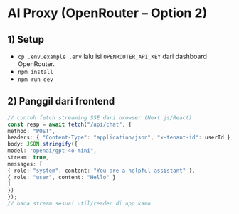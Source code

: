 # AI Proxy (OpenRouter – Option 2)


## 1) Setup
- `cp .env.example .env` lalu isi `OPENROUTER_API_KEY` dari dashboard OpenRouter.
- `npm install`
- `npm run dev`


## 2) Panggil dari frontend
```ts
// contoh fetch streaming SSE dari browser (Next.js/React)
const resp = await fetch("/api/chat", {
method: "POST",
headers: { "Content-Type": "application/json", "x-tenant-id": userId },
body: JSON.stringify({
model: "openai/gpt-4o-mini",
stream: true,
messages: [
{ role: "system", content: "You are a helpful assistant" },
{ role: "user", content: "Hello" }
]
})
});
// baca stream sesuai util/reader di app kamu
